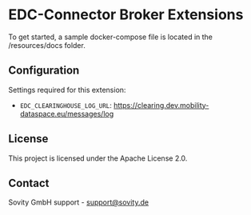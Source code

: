 # EDC-Connector Broker Extensions
To get started, a sample docker-compose file is located in the /resources/docs folder.

## Configuration
Settings required for this extension:

- `EDC_CLEARINGHOUSE_LOG_URL`: https://clearing.dev.mobility-dataspace.eu/messages/log

## License
This project is licensed under the Apache License 2.0.

## Contact
Sovity GmbH support - support@sovity.de